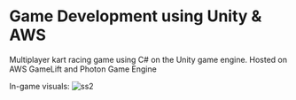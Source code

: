 # Game Development using Unity & AWS
Multiplayer kart racing game using C# on the Unity game engine. Hosted on AWS GameLift and Photon Game Engine

In-game visuals:
![ss2](https://github.com/user-attachments/assets/eeeeaf8d-f978-4fef-84c5-daa167ccd5be)
